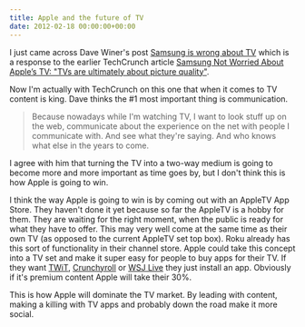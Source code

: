 ```yaml
---
title: Apple and the future of TV
date: 2012-02-18 00:00:00+00:00
---
```


I just came across Dave Winer's post [Samsung is wrong about TV](http://scripting.com/stories/2012/02/18/samsungIsWrongAboutTv.html) which is a response to the earlier TechCrunch article [Samsung Not Worried About Apple’s TV: "TVs are ultimately about picture quality"](http://techcrunch.com/2012/02/13/samsung-not-worried-about-apples-tv-tvs-are-ultimately-about-picture-quality/).

Now I'm actually with TechCrunch on this one that when it comes to TV content is king. Dave thinks the #1 most important thing is communication.

> Because nowadays while I'm watching TV, I want to look stuff up on the web, communicate about the experience on the net with people I communicate with. And see what they're saying. And who knows what else in the years to come.

I agree with him that turning the TV into a two-way medium is going to become more and more important as time goes by, but I don't think this is how Apple is going to win.

I think the way Apple is going to win is by coming out with an AppleTV App Store. They haven't done it yet because so far the AppleTV is a hobby for them. They are waiting for the right moment, when the public is ready for what they have to offer. This may very well come at the same time as their own TV (as opposed to the current AppleTV set top box). Roku already has this sort of functionality in their channel store. Apple could take this concept into a TV set and make it super easy for people to buy apps for their TV. If they want [TWiT](http://twit.tv/), [Crunchyroll](http://www.crunchyroll.com/) or [WSJ Live](http://online.wsj.com/public/page/designtech-wsjModuleLive.html) they just install an app. Obviously if it's premium content Apple will take their 30%.

This is how Apple will dominate the TV market. By leading with content, making a killing with TV apps and probably down the road make it more social.
